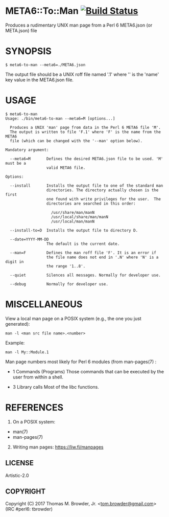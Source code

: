 # META6::To::Man  [![Build Status](https://travis-ci.org/tbrowder/META6-To-Man-Perl6.svg?branch=master)](https://travis-ci.org/tbrowder/META6-To-Man-Perl6)

Produces a rudimentary UNIX man page from a Perl 6 META6.json (or META.json) file

# SYNOPSIS

```perl6
$ meta6-to-man --meta6=./META6.json
```

The output file should be a UNIX roff file named '<name>.1' where
'<name>' is the 'name' key value in the META6.json file.

# USAGE


```perl6
$ meta6-to-man
Usage: ./bin/meta6-to-man --meta6=M [options...]

  Produces a UNIX 'man' page from data in the Perl 6 META6 file 'M'.
  The output is written to file 'F.1' where 'F' is the name from the META6
  file (which can be changed with the '--man' option below).

Mandatory argument:

  --meta6=M       Defines the desired META6.json file to be used. 'M' must be a
                  valid META6 file.

Options:

  --install       Installs the output file to one of the standard man
                  directories. The directory actually chosen is the first
                  one found with write privileges for the user.  The
                  directories are searched in this order:

                    /usr/share/man/manN
                    /usr/local/share/man/manN
                    /usr/local/man/manN

  --install-to=D  Installs the output file to directory D.

  --date=YYYY-MM-DD
                  The default is the current date.

  --man=F         Defines the man roff file 'F'. It is an error if
                  the file name does not end in '.N' where 'N' is a digit in
                  the range '1..8'.

  --quiet         Silences all messages. Normally for developer use.

  --debug         Normally for developer use.

```

# MISCELLANEOUS

View a local man page on a POSIX system (e.g., the one you just generated):

```perl6
man -l <man src file name>.<number>
```
Example:

```perl6
man -l My::Module.1
```

Man page numbers most likely for Perl 6 modules (from man-pages(7) :

+ 1 Commands (Programs)
	Those commands that can be executed by the user from within a shell.

+ 3 Library calls
	Most of the libc functions.

# REFERENCES

1. On a POSIX system:

  + man(7)
  + man-pages(7)

2. Writing man pages: https://liw.fi/manpages

## LICENSE

Artistic-2.0

## COPYRIGHT

Copyright (C) 2017 Thomas M. Browder, Jr. <<tom.browder@gmail.com>> (IRC #perl6: tbrowder)
